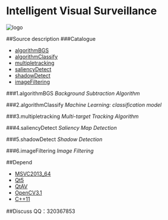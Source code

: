 Intelligent Visual Surveillance
===============================

![logo](./appico.ico)

##Source description
###Catalogue
* [algorithmBGS](#algorithmBGS)
* [algorithmClassify](#algorithmClassify)
* [multipletracking](#multipletracking)
* [saliencyDetect](#saliencyDetect)
* [shadowDetect](#shadowDetect)
* [imageFiltering](#imageFiltering)

<a name="algorithmBGS"></a>
###1.algorithmBGS
*Background Subtraction Algorithm* </br>

<a name="algorithmClassify"></a>
###2.algorithmClassify
*Machine Learning: classification model* </br>

<a name="multipletracking"></a>
###3.multipletracking
*Multi-target Tracking Algorithm* </br>

<a name="saliencyDetect"></a>
###4.saliencyDetect
*Saliency Map Detection* </br>

<a name="shadowDetect"></a>
###5.shadowDetect
*Shadow Detection* </br>

<a name="imageFiltering"></a>
###6.imageFiltering
*Image Filtering* </br>

##Depend
* [MSVC2013_64](https://www.visualstudio.com/zh-hans/downloads/)
* [Qt5](https://www.qt.io/download-open-source/#section-2)
* [QtAV](https://github.com/wang-bin/QtAV)
* [OpenCV3.1](http://opencv.org/downloads.html)
* [C++11](https://en.wikipedia.org/wiki/C%2B%2B11)

##Discuss
QQ：320367853